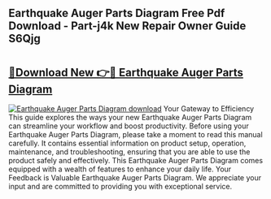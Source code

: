 ## Earthquake Auger Parts Diagram Free Pdf Download - Part-j4k New Repair Owner Guide S6Qjg

# <h2><a href="http://dfo355p.blite.top/?on=Earthquake+Auger+Parts+Diagram">🔗Download New 👉🔴 Earthquake Auger Parts Diagram</a></h2>

[![Earthquake Auger Parts Diagram download](https://i.imgur.com/lujVjoI.png)](http://dfo355p.blite.top/?on=Earthquake+Auger+Parts+Diagram)
Your Gateway to Efficiency This guide explores the ways your new Earthquake Auger Parts Diagram can streamline your workflow and boost productivity. Before using your Earthquake Auger Parts Diagram, please take a moment to read this manual carefully. It contains essential information on product setup, operation, maintenance, and troubleshooting, ensuring that you are able to use the product safely and effectively. This Earthquake Auger Parts Diagram comes equipped with a wealth of features to enhance your daily life. Your Feedback is Valuable Earthquake Auger Parts Diagram. We appreciate your input and are committed to providing you with exceptional service.
